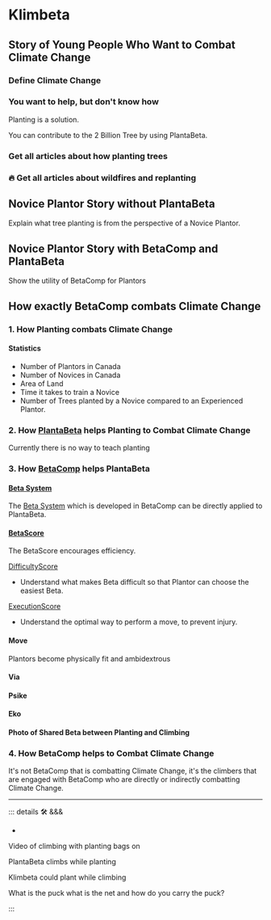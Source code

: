 
# Klimbeta

<!-- ![Klimbeta_PlantaBeta](/Klimbeta_PlantaBeta.png) -->

## Story of Young People Who Want to Combat Climate Change

### Define Climate Change

<!-- Use Second Person Perspective in the Stories -->

### You want to help, but don't know how

Planting is a solution.

You can contribute to the 2 Billion Tree by using PlantaBeta.

### Get all articles about how planting trees

### 🔥 Get all articles about wildfires and replanting

## Novice Plantor Story without PlantaBeta

Explain what tree planting is from the perspective of a Novice Plantor.

## Novice Plantor Story with BetaComp and PlantaBeta

Show the utility of BetaComp for Plantors

## How exactly BetaComp combats Climate Change

### 1. How Planting combats Climate Change

#### Statistics

- Number of Plantors in Canada
- Number of Novices in Canada
- Area of Land
- Time it takes to train a Novice
- Number of Trees planted by a Novice compared to an Experienced Plantor.

### 2. How [PlantaBeta](/guide/What/WhatPlantaBeta) helps Planting to Combat Climate Change

Currently there is no way to teach planting

### 3. How [BetaComp](/guide/What/WhatBetaComp) helps PlantaBeta

#### [Beta System](reference/Beta/WhatBetaSystem)

The [Beta System](reference/Beta/WhatBetaSystem) which is developed in BetaComp can be directly applied to PlantaBeta.

#### [BetaScore](/encyclopedia/Score/Overview)

The BetaScore encourages efficiency.

[DifficultyScore](/encyclopedia/Score/Difficulty/Overview)

- Understand what makes Beta difficult so that Plantor can choose the easiest Beta.

[ExecutionScore](/encyclopedia/Score)

- Understand the optimal way to perform a move, to prevent injury.

#### Move

Plantors become physically fit and ambidextrous

#### Via

#### Psike

#### Eko

#### Photo of Shared Beta between Planting and Climbing

### 4. How BetaComp helps to Combat Climate Change

It's not BetaComp that is combatting Climate Change, it's the climbers that are engaged with BetaComp who are directly or indirectly combatting Climate Change.

---

<!-- =================================================== -->
<!-- =================================================== -->
<!-- =================================================== -->
<!-- =================================================== -->
<!-- =================================================== -->
::: details 🛠 <dev>&&&</dev>

-

Video of climbing with planting bags on

PlantaBeta climbs while planting

Klimbeta could plant while climbing

What is the puck what is the net and how do you carry the puck?

:::
